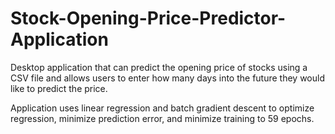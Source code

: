 # Stock-Opening-Price-Predictor-Application
Desktop application that can predict the opening price of stocks using a CSV file and allows users to enter how many days into the future they would like to predict the price.

Application uses linear regression and batch gradient descent to optimize regression, minimize prediction error, and minimize training to 59 epochs.
